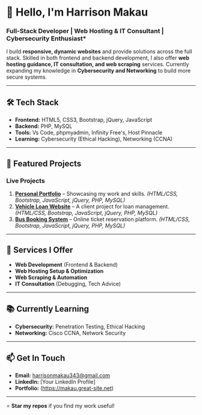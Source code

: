 # 👋 Hello, I'm Harrison Makau  

### Full-Stack Developer | Web Hosting & IT Consultant | Cybersecurity Enthusiast*  

I build **responsive, dynamic websites** and provide solutions across the full stack. Skilled in both frontend and backend development, I also offer **web hosting guidance, IT consultation, and web scraping** services. Currently expanding my knowledge in **Cybersecurity and Networking** to build more secure systems.  

---  

## 🛠 **Tech Stack**  
- **Frontend:** HTML5, CSS3, Bootstrap, jQuery, JavaScript  
- **Backend:** PHP, MySQL  
- **Tools:** Vs Code, phpmyadmin, Infinity Free's, Host Pinnacle
- **Learning:** Cybersecurity (Ethical Hacking), Networking (CCNA)  

---  

## 🌟 **Featured Projects**  

### **Live Projects**  
1. **[Personal Portfolio](www.makau.great-site.net)** – Showcasing my work and skills.  *(HTML/CSS, Bootstrap, JavaScript, jQuery, PHP, MySQL)* 
2. **[Vehicle Loan Website](https://www.george-easygari.co.ke)** – A client project for loan management.  *(HTML/CSS, Bootstrap, JavaScript, jQuery, PHP, MySQL)* 
3. **[Bus Booking System](https://www.harrison.lovestoblog.com)** – Online ticket reservation platform. *(HTML/CSS, Bootstrap, JavaScript, jQuery, PHP, MySQL)*  

---  

## 💼 **Services I Offer**  
- **Web Development** (Frontend & Backend)  
- **Web Hosting Setup & Optimization**  
- **Web Scraping & Automation**  
- **IT Consultation** (Debugging, Tech Advice)  

---  

## 📚 **Currently Learning**  
- **Cybersecurity:** Penetration Testing, Ethical Hacking  
- **Networking:** Cisco CCNA, Network Security  

---  

## 📫 **Get In Touch**  
- **Email:** harrisonmakau343@gmail.com
- **LinkedIn:** [Your LinkedIn Profile]  
- **Portfolio:** (https://makau.great-site.net)  

---  

⭐ **Star my repos** if you find my work useful!  
